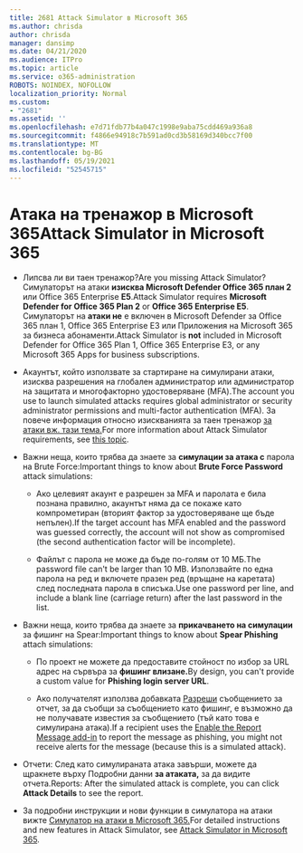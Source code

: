 ```yaml
---
title: 2681 Attack Simulator в Microsoft 365
ms.author: chrisda
author: chrisda
manager: dansimp
ms.date: 04/21/2020
ms.audience: ITPro
ms.topic: article
ms.service: o365-administration
ROBOTS: NOINDEX, NOFOLLOW
localization_priority: Normal
ms.custom:
- "2681"
ms.assetid: ''
ms.openlocfilehash: e7d71fdb77b4a047c1998e9aba75cdd469a936a8
ms.sourcegitcommit: f4866e94918c7b591ad0cd3b58169d340bcc7f00
ms.translationtype: MT
ms.contentlocale: bg-BG
ms.lasthandoff: 05/19/2021
ms.locfileid: "52545715"
---
```

# <a name="attack-simulator-in-microsoft-365"></a><span data-ttu-id="c9f82-102">Атака на тренажор в Microsoft 365</span><span class="sxs-lookup"><span data-stu-id="c9f82-102">Attack Simulator in Microsoft 365</span></span>

- <span data-ttu-id="c9f82-103">Липсва ли ви таен тренажор?</span><span class="sxs-lookup"><span data-stu-id="c9f82-103">Are you missing Attack Simulator?</span></span> <span data-ttu-id="c9f82-104">Симулаторът на атаки **изисква Microsoft Defender Office 365 план 2** или Office 365 Enterprise **E5**.</span><span class="sxs-lookup"><span data-stu-id="c9f82-104">Attack Simulator requires **Microsoft Defender for Office 365 Plan 2** or **Office 365 Enterprise E5**.</span></span> <span data-ttu-id="c9f82-105">Симулаторът на **атаки не** е включен в Microsoft Defender за Office 365 план 1, Office 365 Enterprise E3 или Приложения на Microsoft 365 за бизнеса абонаменти.</span><span class="sxs-lookup"><span data-stu-id="c9f82-105">Attack Simulator is **not** included in Microsoft Defender for Office 365 Plan 1, Office 365 Enterprise E3, or any Microsoft 365 Apps for business subscriptions.</span></span>

- <span data-ttu-id="c9f82-106">Акаунтът, който използвате за стартиране на симулирани атаки, изисква разрешения на глобален администратор или администратор на защитата и многофакторно удостоверяване (MFA).</span><span class="sxs-lookup"><span data-stu-id="c9f82-106">The account you use to launch simulated attacks requires global administrator or security administrator permissions and multi-factor authentication (MFA).</span></span> <span data-ttu-id="c9f82-107">За повече информация относно изискванията за таен тренажор [за атаки вж. тази тема.](/microsoft-365/security/office-365-security/attack-simulator)</span><span class="sxs-lookup"><span data-stu-id="c9f82-107">For more information about Attack Simulator requirements, see [this topic](/microsoft-365/security/office-365-security/attack-simulator).</span></span>

- <span data-ttu-id="c9f82-108">Важни неща, които трябва да знаете за **симулации за атака с** парола на Brute Force:</span><span class="sxs-lookup"><span data-stu-id="c9f82-108">Important things to know about **Brute Force Password** attack simulations:</span></span>

  - <span data-ttu-id="c9f82-109">Ако целевият акаунт е разрешен за MFA и паролата е била познана правилно, акаунтът няма да се покаже като компрометиран (вторият фактор за удостоверяване ще бъде непълен).</span><span class="sxs-lookup"><span data-stu-id="c9f82-109">If the target account has MFA enabled and the password was guessed correctly, the account will not show as compromised (the second authentication factor will be incomplete).</span></span>

  - <span data-ttu-id="c9f82-110">Файлът с парола не може да бъде по-голям от 10 МБ.</span><span class="sxs-lookup"><span data-stu-id="c9f82-110">The password file can't be larger than 10 MB.</span></span> <span data-ttu-id="c9f82-111">Използвайте по една парола на ред и включете празен ред (връщане на каретата) след последната парола в списъка.</span><span class="sxs-lookup"><span data-stu-id="c9f82-111">Use one password per line, and include a blank line (carriage return) after the last password in the list.</span></span>

- <span data-ttu-id="c9f82-112">Важни неща, които трябва да знаете за **прикачването на симулации** за фишинг на Spear:</span><span class="sxs-lookup"><span data-stu-id="c9f82-112">Important things to know about **Spear Phishing** attach simulations:</span></span>

  - <span data-ttu-id="c9f82-113">По проект не можете да предоставите стойност по избор за URL адрес на сървъра за **фишинг влизане.**</span><span class="sxs-lookup"><span data-stu-id="c9f82-113">By design, you can't provide a custom value for **Phishing login server URL**.</span></span>

  - <span data-ttu-id="c9f82-114">Ако получателят използва добавката [Разреши](/microsoft-365/security/office-365-security/enable-the-report-message-add-in) съобщението за отчет, за да съобщи за съобщението като фишинг, е възможно да не получавате известия за съобщението (тъй като това е симулирана атака).</span><span class="sxs-lookup"><span data-stu-id="c9f82-114">If a recipient uses the [Enable the Report Message add-in](/microsoft-365/security/office-365-security/enable-the-report-message-add-in) to report the message as phishing, you might not receive alerts for the message (because this is a simulated attack).</span></span>

- <span data-ttu-id="c9f82-115">Отчети: След като симулираната атака завърши, можете да щракнете върху Подробни данни **за атаката,** за да видите отчета.</span><span class="sxs-lookup"><span data-stu-id="c9f82-115">Reports: After the simulated attack is complete, you can click **Attack Details** to see the report.</span></span>

- <span data-ttu-id="c9f82-116">За подробни инструкции и нови функции в симулатора на атаки вижте [Симулатор на атаки в Microsoft 365.](/microsoft-365/security/office-365-security/attack-simulator)</span><span class="sxs-lookup"><span data-stu-id="c9f82-116">For detailed instructions and new features in Attack Simulator, see [Attack Simulator in Microsoft 365](/microsoft-365/security/office-365-security/attack-simulator).</span></span>
